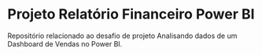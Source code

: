 # Projeto Relatório Financeiro Power BI

Repositório relacionado ao desafio de projeto Analisando dados de um Dashboard de Vendas no Power BI.